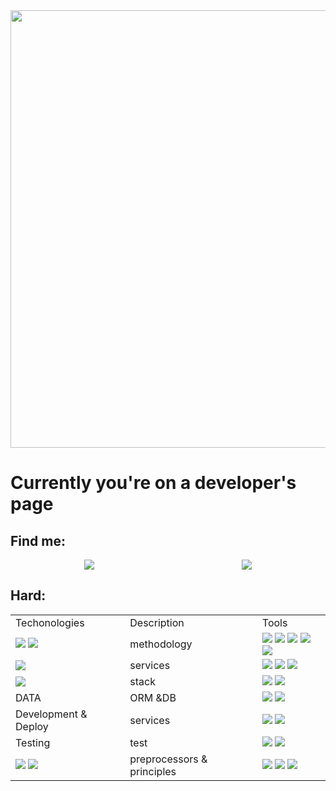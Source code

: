 <img src="https://github.com/Anmol-Baranwal/Cool-GIFs-For-GitHub/assets/74038190/8aa99f6c-267d-4977-9cd3-1a4c11675863" width="700"/>
<div>
<h1>Currently you're on a developer's page</h1>
<h2>Find me:</h2>
<div style = 'display: flex; justify-content:space-around' class = 'contacts'>
<a class = 'link' href="mailto:koltun.anatoly@gmail.com"><img src="https://img.shields.io/badge/Gmail-20232A?style=for-the-badge&logo=gmail"/></a>
         <a class ='link' href="https://t.me/AnatolyKoltun"><img src="https://img.shields.io/badge/Telegram-20232A?style=for-the-badge&logo=telegram"/></a>
</div>
<h2>Hard:</h2>
</div>
<div class ='table'>
<table class="iksweb">
	<tbody>
		<tr>
			<td>Techonologies</td>
			<td>Description</td>
			<td>Tools</td>
		</tr>
		<tr>
			<td><img src = 'https://img.shields.io/badge/JavaScript-20232A?style=for-the-badge&logo=javascript'/>
         <img src = 'https://img.shields.io/badge/TypeScript-20232A?style=for-the-badge&logo=typescript'/>
         </td>
			<td>methodology</td>
			<td>
         <img src = 'https://img.shields.io/badge/mvc-20232A?style=for-the-badge'/>
         <img src = 'https://img.shields.io/badge/dom-20232A?style=for-the-badge'/>
         <img src = 'https://img.shields.io/badge/ajax-20232A?style=for-the-badge'/>
         <img src = 'https://img.shields.io/badge/solid-20232A?style=for-the-badge'/>
         <img src = 'https://img.shields.io/badge/oop-20232A?style=for-the-badge'/>
         </td>
		</tr>
		<tr>
			<td>
         <img src = 'https://img.shields.io/badge/React-20232A?style=for-the-badge&logo=react'/>
         </td>
			<td>services</td>
			<td>
         <img src = 'https://img.shields.io/badge/React_Router-20232A?style=for-the-badge&logo=react-router'/>
         <img src = 'https://img.shields.io/badge/Redux-20232A?style=for-the-badge&logo=redux&logoColor=7749BD'/>
         <img src = 'https://img.shields.io/badge/ReactQuery-20232A?style=for-the-badge&logo=reactquery'/>
         </td>
		</tr>
		<tr>
			<td><img src = 'https://img.shields.io/badge/node.js-20232A?style=for-the-badge&logo=node.js'/></td>
			<td>stack</td>
			<td>
         <img src = 'https://img.shields.io/badge/express.js-20232A?style=for-the-badge&logo=express'/>
         <img src = 'https://img.shields.io/badge/npm-20232A?style=for-the-badge&logo=npm'/>
         </td>
		</tr>
		<tr>
			<td>DATA</td>
			<td>ORM &DB</td>
			<td>
         <img src = 'https://img.shields.io/badge/postgresql-20232A?style=for-the-badge&logo=postgresql'/>
         <img src = 'https://img.shields.io/badge/Sequelize-20232A?style=for-the-badge&logo=Sequelize'/>
         </td>
		</tr>
		<tr>
			<td>Development & Deploy</td>
			<td>services</td>
			<td>
         <img src = 'https://img.shields.io/badge/github-20232A?style=for-the-badge&logo=github'/>
	 <img src = 'https://img.shields.io/badge/git-20232A?style=for-the-badge&logo=git'/>
         </td>
		</tr>
		<tr>
			<td>Testing</td>
			<td>test</td>
			<td>
         <img src = 'https://img.shields.io/badge/-jest-20232A?style=for-the-badge&logo=jest&logoColor=brown'/>
         <img src = 'https://img.shields.io/badge/eslint-20232A?style=for-the-badge&logo=eslint&logoColor=7C7CEA'/>
         </td>
		</tr>
		<tr>
			<td>
         <img src = 'https://img.shields.io/badge/HTML5-20232A?style=for-the-badge&logo=html5'/>
         <img src = 'https://img.shields.io/badge/CSS3-20232A?style=for-the-badge&logo=css3&logoColor=369AD6'/>
         </td>
			<td>preprocessors & principles</td>
			<td>
         <img src = 'https://img.shields.io/badge/Sass-20232A?style=for-the-badge&logo=sass'/>
         <img src = 'https://img.shields.io/badge/figma-20232A?style=for-the-badge&logo=figma'/>
         <img src = 'https://img.shields.io/badge/Bootstrap-20232A?style=for-the-badge&logo=bootstrap'/>
         </td>
		</tr>
	</tbody>
</table>
</div>
